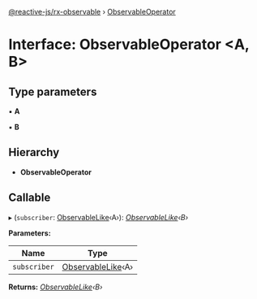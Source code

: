 [@reactive-js/rx-observable](../README.md) › [ObservableOperator](observableoperator.md)

# Interface: ObservableOperator <**A, B**>

## Type parameters

▪ **A**

▪ **B**

## Hierarchy

* **ObservableOperator**

## Callable

▸ (`subscriber`: [ObservableLike](observablelike.md)‹A›): *[ObservableLike](observablelike.md)‹B›*

**Parameters:**

Name | Type |
------ | ------ |
`subscriber` | [ObservableLike](observablelike.md)‹A› |

**Returns:** *[ObservableLike](observablelike.md)‹B›*
